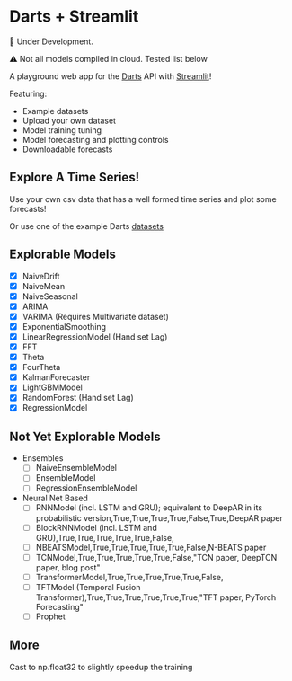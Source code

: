 # Darts + Streamlit

:construction: Under Development.

:warning: Not all models compiled in cloud.
Tested list below

A playground web app for the [Darts](https://unit8co.github.io/darts/) API with [Streamlit](TODO)!

Featuring:

- Example datasets
- Upload your own dataset
- Model training tuning
- Model forecasting and plotting controls
- Downloadable forecasts

## Explore A Time Series!

Use your own csv data that has a well formed time series and plot some forecasts!

Or use one of the example Darts [datasets](https://github.com/unit8co/darts/tree/master/datasets)

## Explorable Models

- [X] NaiveDrift
- [X] NaiveMean
- [X] NaiveSeasonal
- [X] ARIMA
- [X] VARIMA (Requires Multivariate dataset)
- [X] ExponentialSmoothing
- [X] LinearRegressionModel (Hand set Lag)
- [X] FFT
- [X] Theta
- [X] FourTheta
- [X] KalmanForecaster
- [X] LightGBMModel
- [X] RandomForest (Hand set Lag)
- [X] RegressionModel

## Not Yet Explorable Models

- Ensembles
  - [ ] NaiveEnsembleModel
  - [ ] EnsembleModel
  - [ ] RegressionEnsembleModel
- Neural Net Based
  - [ ] RNNModel (incl. LSTM and GRU); equivalent to DeepAR in its probabilistic version,True,True,True,True,False,True,DeepAR paper
  - [ ] BlockRNNModel (incl. LSTM and GRU),True,True,True,True,True,False,
  - [ ] NBEATSModel,True,True,True,True,True,False,N-BEATS paper
  - [ ] TCNModel,True,True,True,True,True,False,"TCN paper, DeepTCN paper, blog post"
  - [ ] TransformerModel,True,True,True,True,True,False,
  - [ ] TFTModel (Temporal Fusion Transformer),True,True,True,True,True,True,"TFT paper, PyTorch Forecasting"
  - [ ] Prophet

## More

Cast to np.float32 to slightly speedup the training